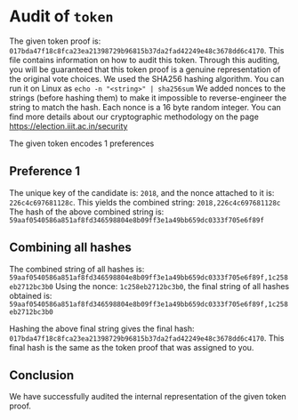 # Audit of `token`

The given token proof is: `017bda47f18c8fca23ea21398729b96815b37da2fad42249e48c3678dd6c4170`. This file contains information on how to audit this token. Through this auditing, you will be guaranteed that this token proof is a genuine representation of the original vote choices.
We used the SHA256 hashing algorithm. You can run it on Linux as `echo -n "<string>" | sha256sum`
We added nonces to the strings (before hashing them) to make it impossible to reverse-engineer the string to match the hash. Each nonce is a 16 byte random integer.
You can find more details about our cryptographic methodology on the page https://election.iiit.ac.in/security

The given token encodes 1 preferences

## Preference 1

The unique key of the candidate is: `2018`, and the nonce attached to it is: `226c4c697681128c`. This yields the combined string: `2018,226c4c697681128c`
The hash of the above combined string is: `59aaf0540586a851af8fd346598804e8b09ff3e1a49bb659dc0333f705e6f89f`

## Combining all hashes

The combined string of all hashes is: `59aaf0540586a851af8fd346598804e8b09ff3e1a49bb659dc0333f705e6f89f,1c258eb2712bc3b0`
Using the nonce: `1c258eb2712bc3b0`, the final string of all hashes obtained is: `59aaf0540586a851af8fd346598804e8b09ff3e1a49bb659dc0333f705e6f89f,1c258eb2712bc3b0`

Hashing the above final string gives the final hash: `017bda47f18c8fca23ea21398729b96815b37da2fad42249e48c3678dd6c4170`. This final hash is the same as the token proof that was assigned to you.

## Conclusion

We have successfully audited the internal representation of the given token proof.